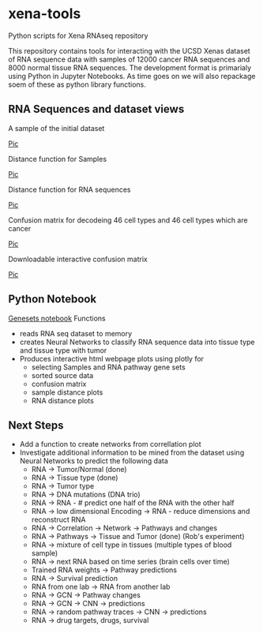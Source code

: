 # xena-tools
Python scripts for Xena RNAseq repository

This repository contains tools for interacting with the UCSD Xenas dataset of RNA sequence data with samples of 12000 cancer RNA sequences and 8000 normal tissue RNA sequences. The development format is primarialy using Python in Jupyter Notebooks. As time goes on we will also repackage soem of these as python library functions. 

## RNA Sequences and dataset views

A sample of the initial dataset

[Pic](https://github.com/brad0taylor/xena-tools/blob/master/RNA-median.png?raw=true)


Distance function for Samples

[Pic](https://github.com/brad0taylor/xena-tools/blob/master/Sample-Distance.png?raw=true)

Distance function for RNA sequences

[Pic](https://github.com/brad0taylor/xena-tools/blob/master/RNA-distance.png?raw=true)

Confusion matrix for decodeing 46 cell types and 46 cell types which are cancer

[Pic](https://github.com/brad0taylor/xena-tools/blob/master/Confusion%20Matrix.png?raw=true)

Downloadable interactive confusion matrix

[Pic](https://github.com/brad0taylor/xena-tools/blob/master/normalized%20confusion-matrix.html)

## Python Notebook 
[Genesets notebook](https://github.com/brad0taylor/xena-tools/blob/master/genesets_brad_paths_disp.ipynb)
 Functions
 * reads RNA seq dataset to memory
 * creates Neural Networks to classify RNA sequence data into tissue type and tissue type with tumor
 * Produces interactive html webpage plots using plotly for 
   * selecting Samples and RNA pathway gene sets
   * sorted source data
   * confusion matrix  
   * sample distance plots 
   * RNA distance plots
   
   
 ## Next Steps
* Add a function to create networks from correllation plot 
* Investigate additional information to be mined from the dataset using Neural Networks to predict the following data
  * RNA -> Tumor/Normal (done)
  * RNA -> Tissue type (done)
  * RNA -> Tumor type 
  * RNA -> DNA mutations (DNA trio)
  * RNA -> RNA  - # predict one half of  the RNA with the other half
  * RNA -> low dimensional Encoding -> RNA  - reduce dimensions and reconstruct RNA
  * RNA -> Correlation -> Network -> Pathways and changes
  * RNA -> Pathways -> Tissue and Tumor (done) (Rob's experiment)
  * RNA -> mixture of cell type in tissues (multiple types of blood sample)
  * RNA -> next RNA based on time series (brain cells over time)
  * Trained RNA weights -> Pathway predictions
  * RNA -> Survival prediction
  * RNA from one lab -> RNA from another lab
  * RNA -> GCN -> Pathway changes
  * RNA -> GCN -> CNN -> predictions
  * RNA -> random pathway traces -> CNN -> predictions
  * RNA -> drug targets, drugs, survival

   
